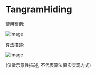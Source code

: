 # TangramHiding

使用案例: 

![image](https://github.com/freezeailis/TangramImgHiding/blob/main/readme/example.gif)



算法描述:

![image](https://github.com/freezeailis/TangramImgHiding/blob/main/readme/10.png)

(仅做示意性描述, 不代表算法真实实现方式)
